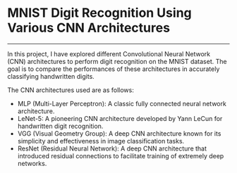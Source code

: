 # MNIST Digit Recognition Using Various CNN Architectures
***
In this project, I have explored different Convolutional Neural Network (CNN) architectures to perform digit recognition on the MNIST dataset. The goal is to compare the performances of these architectures in accurately classifying handwritten digits.

The CNN architectures used are as follows:

- MLP (Multi-Layer Perceptron): A classic fully connected neural network architecture.
- LeNet-5: A pioneering CNN architecture developed by Yann LeCun for handwritten digit recognition.
- VGG (Visual Geometry Group): A deep CNN architecture known for its simplicity and effectiveness in image classification tasks.
- ResNet (Residual Neural Network): A deep CNN architecture that introduced residual connections to facilitate training of extremely deep networks.
